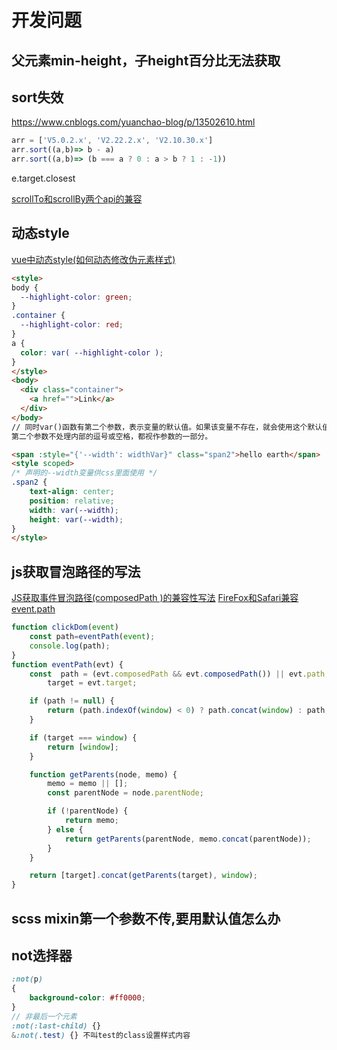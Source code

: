 # 开发问题

## 父元素min-height，子height百分比无法获取

## sort失效

<https://www.cnblogs.com/yuanchao-blog/p/13502610.html>

```js
arr = ['V5.0.2.x', 'V2.22.2.x', 'V2.10.30.x']
arr.sort((a,b)=> b - a)
arr.sort((a,b)=> (b === a ? 0 : a > b ? 1 : -1))
```

e.target.closest

[scrollTo和scrollBy两个api的兼容](https://www.cnblogs.com/xieyongbin/p/11274959.html)

## 动态style

[vue中动态style(如何动态修改伪元素样式)](https://blog.csdn.net/qq_44827891/article/details/106413564)

```html
<style>
body {
  --highlight-color: green;
}
.container {
  --highlight-color: red;
}
a {
  color: var( --highlight-color );
}
</style>
<body>
  <div class="container">
    <a href="">Link</a>
  </div>
</body>
// 同时var()函数有第二个参数，表示变量的默认值。如果该变量不存在，就会使用这个默认值。
第二个参数不处理内部的逗号或空格，都视作参数的一部分。

<span :style="{'--width': widthVar}" class="span2">hello earth</span>
<style scoped>
/* 声明的--width变量供css里面使用 */
.span2 {
    text-align: center;
    position: relative;
    width: var(--width);
    height: var(--width);
}
</style>
```

## js获取冒泡路径的写法

[JS获取事件冒泡路径(composedPath )的兼容性写法](https://blog.csdn.net/qq_32013641/article/details/89351265)
[FireFox和Safari兼容event.path](https://www.cnblogs.com/xuLessReigns/p/11276225.html)

```js
function clickDom(event)
    const path=eventPath(event);
    console.log(path);
}
function eventPath(evt) {
    const  path = (evt.composedPath && evt.composedPath()) || evt.path,
        target = evt.target;

    if (path != null) {
        return (path.indexOf(window) < 0) ? path.concat(window) : path;
    }

    if (target === window) {
        return [window];
    }

    function getParents(node, memo) {
        memo = memo || [];
        const parentNode = node.parentNode;

        if (!parentNode) {
            return memo;
        } else {
            return getParents(parentNode, memo.concat(parentNode));
        }
    }

    return [target].concat(getParents(target), window);
}
```

## scss mixin第一个参数不传,要用默认值怎么办

## not选择器

```scss
:not(p)
{
    background-color: #ff0000;
}
// 非最后一个元素
:not(:last-child) {}
&:not(.test) {} 不叫test的class设置样式内容
```

